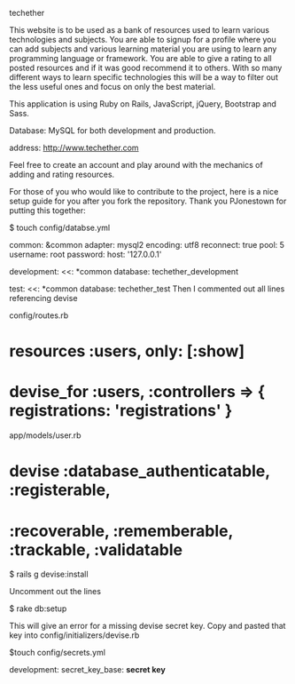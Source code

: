 techether

This website is to be used as a bank of resources used to learn various
technologies and subjects. You are able to signup for a profile where you can
add subjects and various learning material you are using to learn any programming language or framework.
You are able to give a rating to all posted resources and if it was good recommend it to others.
With so many different ways to learn specific technologies this will be a way to filter
out the less useful ones and focus on only the best material.

This application is using Ruby on Rails, JavaScript, jQuery, Bootstrap and Sass.

Database: MySQL for both development and production.

address: http://www.techether.com

Feel free to create an account and play around with the
mechanics of adding and rating resources.

For those of you who would like to contribute to the project, here is a nice setup guide for you after
you fork the repository. Thank you PJonestown for putting this together:

$ touch config/databse.yml

common: &common
  adapter: mysql2
  encoding: utf8
  reconnect: true
  pool: 5
  username: root
  password:
  host: '127.0.0.1'

development:
  <<: *common
  database: techether_development

test:
  <<: *common
  database: techether_test
Then I commented out all lines referencing devise

config/routes.rb

# resources :users, only: [:show]
# devise_for :users, :controllers => { registrations: 'registrations' }
app/models/user.rb

#   devise :database_authenticatable, :registerable,
#        :recoverable, :rememberable, :trackable, :validatable
$ rails g devise:install

Uncomment out the lines

$ rake db:setup

This will give an error for a missing devise secret key. Copy and pasted that key into config/initializers/devise.rb

$touch config/secrets.yml

development:
  secret_key_base: **secret key**
